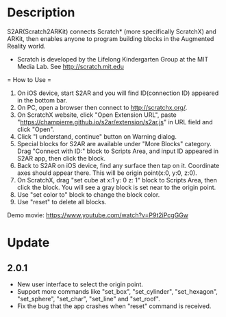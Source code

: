 # Description

S2AR(Scratch2ARKit) connects Scratch* (more specifically ScratchX) and ARKit, then enables anyone to program building blocks in the Augmented Reality world.

* Scratch is developed by the Lifelong Kindergarten Group at the MIT Media Lab. See http://scratch.mit.edu

= How to Use =

1. On iOS device, start S2AR and you will find ID(connection ID) appeared in the bottom bar.
2. On PC, open a browser then connect to http://scratchx.org/.
3. On ScratchX website, click "Open Extension URL", paste "https://champierre.github.io/s2ar/extension/s2ar.js" in URL field and click "Open".
4. Click "I understand, continue" button on Warning dialog.
5. Special blocks for S2AR are available under "More Blocks" category. Drag "Connect with ID:" block to Scripts Area, and input ID appeared in S2AR app, then click the block.
6. Back to S2AR on iOS device, find any surface then tap on it. Coordinate axes should appear there. This will be origin point(x:0, y:0, z:0).
7. On ScratchX, drag "set cube at x:1 y: 0 z: 1" block to Scripts Area, then click the block. You will see a gray block is set near to the origin point.
8. Use "set color to" block to change the block color.
9. Use "reset" to delete all blocks.

Demo movie: https://www.youtube.com/watch?v=P9t2iPcgGGw

# Update

## 2.0.1

- New user interface to select the origin point.
- Support more commands like "set_box", "set_cylinder", "set_hexagon", "set_sphere", "set_char", "set_line" and "set_roof".
- Fix the bug that the app crashes when "reset" command is received.
